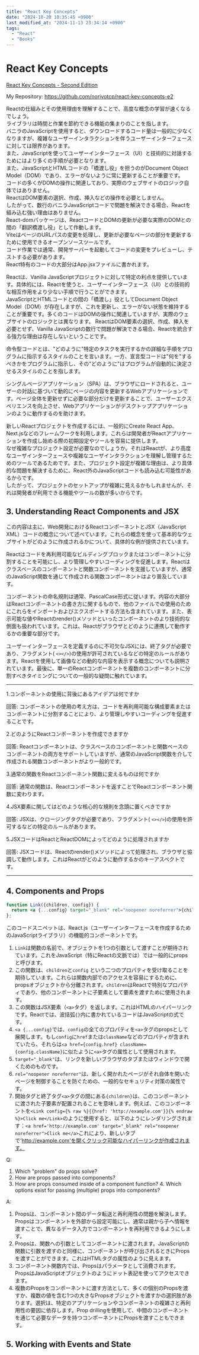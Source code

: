 ```yaml
---
title: "React Key Concepts"
date: "2024-10-20 10:35:45 +0900"
last_modified_at: "2024-11-13 23:34:14 +0900"
tags:
  - "React"
  - "Books"
---
```

# React Key Concepts
[React Key Concepts - Second Edition](https://subscription.packtpub.com/book/web-development/9781836202271)

My Repository: https://github.com/noriyotcp/react-key-concepts-e2

Reactの仕組みとその使用理由を理解することで、高度な概念の学習が速くなるでしょう。  
ライブラリは時間と作業を節約できる機能の集まりのことを指します。  
バニラのJavaScriptを使用すると、ダウンロードするコード量は一般的に少なくなりますが、複雑なユーザーインタラクションを伴うユーザーインターフェースに対しては限界があります。  
また、JavaScriptを使ってユーザーインターフェース（UI）と技術的に対話するためにはより多くの手順が必要となります。  
また、JavaScriptとHTMLコードの「橋渡し役」を担うのがDocument Object Model（DOM）であり、エラーがないように常に更新することが重要です。  
コードの多くがDOMの操作に関連しており、実際のウェブサイトのロジック自体ではありません。  
ReactはDOM要素の選択、作成、挿入などの操作を必要としません。  
したがって、数行のバニラJavaScriptコードで問題を解決できる場合、Reactを組み込む強い理由はありません。  
React-domパッケージは、ReactコードとDOMの更新が必要な実際のDOMとの間の「翻訳橋渡し役」として作動します。  
ViteはページのURLパスの変更を処理し、更新が必要なページの部分を更新するために使用できるオープンソースツールです。  
コード作業では通常、開発サーバーを起動してコードの変更をプレビューし、テストする必要があります。  
React特有のコードの大部分はApp.jsxファイルに書かれます。  

Reactは、Vanilla JavaScriptプロジェクトに対して特定の利点を提供しています。具体的には、Reactを使うと、ユーザーインターフェース（UI）との技術的な相互作用をより少ない手順で行うことができます。  
JavaScriptとHTMLコードとの間の「橋渡し」役としてDocument Object Model（DOM）が存在しますが、これを更新し、エラーがない状態を維持することが重要です。多くのコードはDOMの操作に関連していますが、実際のウェブサイトのロジックとは異なります。 ReactはDOM要素の選択、作成、挿入を必要とせず、Vanilla JavaScriptの数行で問題が解決できる場合、Reactを統合する強力な理由は存在しないということです。

命令型コードとは、"どのように"特定のタスクを実行するかの詳細な手順をプログラムに指示するスタイルのことを言います。一方、宣言型コードは"何を"するべきかをプログラムに指示し、その"どのように"はプログラムが自動的に決定させるスタイルのことを指します。

シングルページアプリケーション（SPA）は、ブラウザにロードされると、ユーザーの対話に基づいて動的にページの内容を更新するWebアプリケーションです。ページ全体を更新せずに必要な部分だけを更新することで、ユーザーエクスペリエンスを向上させ、Webアプリケーションがデスクトップアプリケーションのように動作するのを助けます。

新しいReactプロジェクトを作成するには、一般的にCreate React App、Next.jsなどのフレームワークを利用します。これらは開発者がReactアプリケーションを作成し始める際の初期設定やツールを容易に提供します。  
なぜ複雑なプロジェクト設定が必要なのでしょうか。それはReactが、より高度なユーザインターフェースや複雑なユーザインタラクションを理解し管理するためのツールであるためです。また、プロジェクト設定が複雑な理由は、より具体的な問題を解決するために、React外のJavaScriptコードも読み込む可能性があるからです。  
したがって、プロジェクトのセットアップが複雑に見えるかもしれませんが、それは開発者が利用できる機能やツールの数が多いからです。

## 3. Understanding React Components and JSX
この内容は主に、Web開発におけるReactコンポーネントとJSX（JavaScript XML）コードの概念について述べています。これらの概念を使って基本的なウェブサイトがどのように作成されるかについて、具体的な例が提供されています。

Reactはコードを再利用可能なビルディングブロックまたはコンポーネントに分割することを可能にし、より管理しやすいコーディングを促進します。Reactはクラスベースのコンポーネントと関数コンポーネントを支援していますが、通常のJavaScript関数を通じて作成される関数コンポーネントはより普及しています。

コンポーネントの命名規則は通常、PascalCase形式に従います。内容の大部分はReactコンポーネントの書き方に関するもので、他のファイルでの使用のためにこれらをインポートおよびエクスポートする方法も含まれています。また、表示可能な値やReactのrender()メソッドといったコンポーネントのより技術的な側面も扱われています。これは、Reactがブラウザとどのように連携して動作するかの重要な部分です。

ユーザーインターフェースを定義するのに不可欠なJSXには、終了タグが必要であり、フラグメント( `<></>`)の使用が許可されているなどの特定のルールがあります。Reactを使用して画像などの動的な内容を表示する概念についても説明されています。最後に、単一のReactコンポーネントを複数のコンポーネントに分割すべきタイミングについての一般的な疑問に触れています。

---

1.コンポーネントの使用に背後にあるアイデアは何ですか

回答: コンポーネントの使用の考え方は、コードを再利用可能な構成要素またはコンポーネントに分割することにより、より管理しやすいコーディングを促進することです。

2.どのようにReactコンポーネントを作成できますか

回答: Reactコンポーネントは、クラスベースのコンポーネントと関数ベースのコンポーネントの両方をサポートしていますが、通常のJavaScript関数を介して作成される関数コンポーネントがより一般的です。

3.通常の関数をReactコンポーネント関数に変えるものは何ですか

回答: 通常の関数は、Reactコンポーネントを返すことでReactコンポーネント関数に変わります。

4.JSX要素に関してはどのような核心的な規則を念頭に置くべきですか

回答: JSXは、クロージングタグが必要であり、フラグメント( `<></>`)の使用を許可するなどの特定のルールがあります。

5.JSXコードはReactとReactDOMによってどのように処理されますか

回答: JSXコードは、Reactのrender()メソッドによって処理され、ブラウザと協調して動作します。これはReactがどのように動作するかのキーアスペクトです。

---

## 4. Components and Props

```jsx
function Link({children, config}) {
  return <a {...config} target="_blank" rel="noopener noreferrer">{children}</a>
};
```

このコードスニペットは、React.js（ユーザーインターフェースを作成するためのJavaScriptライブラリ）の機能的コンポーネントです。

1. `Link`は関数の名前で、オブジェクトを1つの引数として渡すことが期待されています。これをJavaScript（特にReactの文脈では）では一般的にpropsと呼びます。
2. この関数は、`children`と`config` という二つのプロパティを受け取ることを期待しています。これらは関数内部でのアクセスを容易にするために、propsオブジェクトから分離されます。`children`はReactで特別なプロパティであり、他のコンポーネントに子要素として要素を渡すために使用されます。
3. この関数はJSX要素（`<a>`タグ）を返します。これはHTMLのハイパーリンクです。Reactでは、波括弧`{}`内に書かれているコードはJavaScriptの式です。
4. `<a {...config}`では、`config`の全てのプロパティを`<a>`タグのpropsとして展開します。もし`config`に`href`または`className`などのプロパティが含まれていたら、それらは`<a href={config.href} className={config.className}`に似たように`<a>`タグの属性として使用されます。
5. `target="_blank"`は、リンクを新しいブラウザのタブまたはウィンドウで開くためのものです。
6. `rel="noopener noreferrer"`は、新しく開かれたページがそれ自体を開いたページを制御することを防ぐための、一般的なセキュリティ対策の属性です。
7. 開始タグと終了タグ`<a>`タグの間にある`{children}`は、このコンポーネントに渡された子要素が配置されることを意味します。例えば、このコンポーネントを`<Link config={% raw %}{{href: 'http://example.com'}}{% endraw %}>Click me</Link>`のように使用すると、以下のようにレンダリングされます：`<a href='http://example.com' target="_blank" rel="noopener noreferrer">Click me</a>`これにより、新しいタブで'http://example.com'を開くクリック可能なハイパーリンクが作成されます。

Q:
1. Which "problem" do props solve?
2. How are props passed into components?
3. How are props consumed inside of a component function? 4. Which options exist for passing (multiple) props into components?

A:
1. Propsは、コンポーネント間のデータ転送と再利用性の問題を解決します。Propsはコンポーネントを外部から設定可能にし、通常は親から子へ情報を渡すことで、異なるデータ入力でコンポーネントを再利用できるようにします。
2. Propsは、関数への引数としてコンポーネントに渡されます。JavaScriptの関数に引数を渡すのと同様に、コンポーネントが呼び出されるときにPropsを渡すことができます。これはHTMLタグの属性のように見えます。
3. コンポーネント関数内では、Propsはパラメータとして消費されます。PropsはJavaScriptオブジェクトのようにドット表記を使ってアクセスできます。
4. 複数のPropsをコンポーネントに渡す方法として、多くの個別のPropsを渡すか、複数の値を含む1つの大きなPropsオブジェクトを渡すかの選択肢があります。選択は、特定のアプリケーションやコンポーネントの複雑さと再利用性の要因に依存します。Prop drillingを使用して、中間のコンポーネントを通じて必要なデータを持つコンポーネントにPropsを渡すこともできます。

## 5. Working with Events and State

